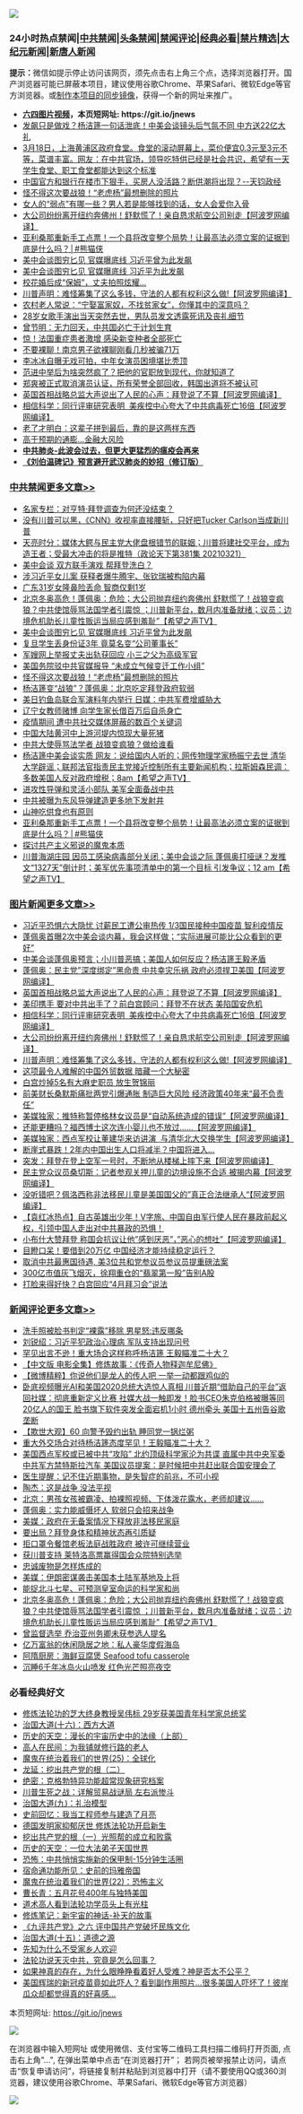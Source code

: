 ![](https://raw.githubusercontent.com/fqnews/bnews/master/64photo/fqnews-qr.jpg)

<div id="tt">
<h3>24小时热点禁闻|<a href="#%E4%B8%AD%E5%85%B1%E7%A6%81%E9%97%BB%E6%9B%B4%E5%A4%9A%E6%96%87%E7%AB%A0">中共禁闻</a>|<a href="#%E5%9B%BE%E7%89%87%E6%96%B0%E9%97%BB%E6%9B%B4%E5%A4%9A%E6%96%87%E7%AB%A0">头条禁闻</a>|<a href="#%E6%96%B0%E9%97%BB%E8%AF%84%E8%AE%BA%E6%9B%B4%E5%A4%9A%E6%96%87%E7%AB%A0">禁闻评论|<a href="#%E5%BF%85%E7%9C%8B%E7%BB%8F%E5%85%B8%E5%A5%BD%E6%96%87">经典必看|<a href="/video.md#%E7%A6%81%E7%89%87%E7%B2%BE%E9%80%89">禁片精选</a>|<a href="https://github.com/fqnews/djy/blob/master/gb/nf1351518.md#1">大纪元新闻</a>|<a href="https://github.com/fqnews/ntdtv/blob/master/gb/prog204.md#1">新唐人新闻</a></h3>
<div><b>提示：</b>微信如提示停止访问该网页，须先点击右上角三个点，选择浏览器打开。国产浏览器可能已屏蔽本项目，建议使用谷歌Chrome、苹果Safari、微软Edge等官方浏览器。或<a href="https://github.com/fqnews/bnews/blob/master/%E5%88%B6%E4%BD%9Cgit%E7%A6%81%E9%97%BB%E9%95%9C%E5%83%8F.md">制作本项目的同步镜像</a>，获得一个新的网址来推广。</div>
<ul>
<li><b><a href="http://d1.bdrive.tk/64.mp4" target="_blank">六四图片视频</a>，本页短网址: https://git.io/jnews</b></li>
<li><a href="/comments/20210321/1509493.md">发飙只是做戏？杨洁篪一句话泄底！中美会谈镜头后气氛不同 中方送22亿大礼</a></li>
<li><a href="/bannedvideo/20210321/1509587.md">3月18日，上海黄浦区政府食堂。食堂的滚动屏幕上，菜价便宜0.3元至3元不等，菜谱丰富。网友：在中共官场，领导吃特供已经是社会共识，希望有一天学生食堂、职工食堂都能达到这个标准</a></li>
<li><a href="/bannedvideo/20210321/1509645.md">中国官方和银行在楼市下狠手，买房人没活路？断供潮将出现？--天钧政经</a></li>
<li><a href="/cbnews/20210322/1509783.md">怪不得这次要战狼！“老虎杨”最想删除的照片</a></li>
<li><a href="/funmedia/20210321/1509568.md">女人的“弱点”有哪一些？男人若是能够找到的话，女人会爱你入骨</a></li>
<li><a href="/topimagenews/20210321/1509565.md">大公司纷纷离开纽约奔佛州！舒默慌了！亲自恳求航空公司别走【阿波罗网编译】</a></li>
<li><a href="/comments/20210321/1509602.md">亚利桑那重新手工点票！一个县将改变整个局势！让最高法必须立案的证据到底是什么吗？│#熊猫侠</a></li>
<li><a href="/cbnews/20210322/1509792.md">美中会谈图穷匕见 官媒曝底线 习近平曾为此发飙</a></li>
<li><a href="/comments/20210321/1509604.md">美中会谈图穷匕见 官媒曝底线 习近平为此发飙</a></li>
<li><a href="/lifebaike/20210321/1509618.md">校花婚后成“保姆”，丈夫拍照炫耀…</a></li>
<li><a href="/topimagenews/20210321/1509501.md">川普声明：难怪筹集了这么多钱，守法的人都有权利这么做!【阿波罗网编译】</a></li>
<li><a href="/funmedia/20210321/1509643.md">农村老人常说：“宁娶富家奴，不找贫家女”，你懂其中的深意吗？</a></li>
<li><a href="/yule/20210322/1509814.md">28岁女歌手演出当天突然去世，男队员发文透露死讯及丧礼细节</a></li>
<li><a href="/ssgc/20210321/1509547.md">曾节明：无力回天，中共国必亡于计划生育</a></li>
<li><a href="/comments/20210322/1509819.md">惊！法国重症患者激增 感染新变种者全部死亡</a></li>
<li><a href="/baitai/20210321/1509533.md">不要裸聊！南京男子欲裸聊刚看几秒被骗71万</a></li>
<li><a href="/yule/20210322/1509815.md">李冰冰自曝无戏可拍，中年女演员困境堪比秃顶</a></li>
<li><a href="/lifebaike/20210321/1509582.md">范进中举后为啥突然疯了？把他的官职放到现代，你就知道了</a></li>
<li><a href="/yule/20210322/1509835.md">郑爽被正式取消演员认证，所有荣誉全部回收，韩国出道将不被认可</a></li>
<li><a href="/topimagenews/20210321/1509717.md">英国首相战略总监大声说出了人民的心声：拜登说了不算【阿波罗网编译】</a></li>
<li><a href="/topimagenews/20210321/1509673.md">相信科学：同行评审研究表明  美疾控中心夸大了中共病毒死亡16倍【阿波罗网编译】</a></li>
<li><a href="/funmedia/20210321/1509570.md">老了才明白：这辈子拼到最后，靠的是这两样东西</a></li>
<li><a href="/cnnews/20210322/1509822.md">高于预期的通膨…金融大风险</a></li>
<li><b><a href="/comments/20200211/1275071.md" target="_blank">中共肺炎-此波会过去，但更大更猛烈的瘟疫会再来</a></b></li>
<li><b><a href="/comments/20200207/1272816.md" target="_blank">《刘伯温碑记》预言避开武汉肺炎的妙招（修订版）</a></b></li>
</ul>
</div>

<div class="catlist">
<h3><a href="/cbnews/" target="_blank">中共禁闻</a><span><a href="/cbnews/" target="_blank" rel="nofollow">更多文章>></a></span></h3>
<ul>
<li><a href="/cbnews/20210322/1509857.md" target="_blank">名家专栏：对亨特·拜登调查为何还没结束？</a></li>
<li><a href="/cbnews/20210322/1509923.md" target="_blank">没有川普可以黑，《CNN》收视率直接腰斩，只好把Tucker Carlson当成新川普</a></li>
<li><a href="/cbnews/20210322/1509926.md" target="_blank">天亮时分：媒体大鳄与民主党大佬盘根错节的联姻；川普将建社交平台，成为造王者；受最大冲击的将是推特（政论天下第381集 20210321）</a></li>
<li><a href="/cbnews/20210322/1509902.md" target="_blank">美中会谈 双方联手演戏 帮拜登洗白？</a></li>
<li><a href="/cbnews/20210322/1509863.md" target="_blank">涉习近平女儿案 获释者爆牛腾宇、张钦瑞被构陷内幕</a></li>
<li><a href="/cbnews/20210322/1509862.md" target="_blank">广东31岁女隆鼻险丢命 智商仅剩1岁</a></li>
<li><a href="/comments/20210322/1509845.md" target="_blank">北京冬奥高危！蓬佩奥：危险；大公司抛弃纽约奔佛州 舒默慌了！战狼变疯狼？中共使馆辱骂法国学者引震惊 ；川普新平台，数月内准备就绪；议员：边境危机助长儿童性贩运当局应感到羞耻”【希望之声TV】</a></li>
<li><a href="/cbnews/20210322/1509792.md" target="_blank">美中会谈图穷匕见 官媒曝底线 习近平曾为此发飙</a></li>
<li><a href="/cbnews/20210322/1509791.md" target="_blank">复旦学生丢身份证3年 竟莫名变“公司董事长”</a></li>
<li><a href="/cbnews/20210322/1509790.md" target="_blank">军嫂网上举报丈夫出轨获回应 小三之父为高级军官</a></li>
<li><a href="/cbnews/20210322/1509784.md" target="_blank">美国务院驳中共官媒报导 “未成立气候变迁工作小组”</a></li>
<li><a href="/cbnews/20210322/1509783.md" target="_blank">怪不得这次要战狼！“老虎杨”最想删除的照片</a></li>
<li><a href="/cbnews/20210321/1509777.md" target="_blank">杨洁篪变“战狼”？蓬佩奥：北京吃定拜登政府软弱</a></li>
<li><a href="/cbnews/20210321/1509763.md" target="_blank">美日钓鱼岛联合军演料年内举行 日媒：中共军费增威胁大</a></li>
<li><a href="/cbnews/20210321/1509762.md" target="_blank">辽宁女教师赌博 向学生家长借百万后自杀身亡</a></li>
<li><a href="/cbnews/20210321/1509748.md" target="_blank">疫情期间 遭中共社交媒体屏蔽的数百个关键词</a></li>
<li><a href="/cbnews/20210321/1509735.md" target="_blank">中国大陆黄河中上游河堤内惊现大量死猪</a></li>
<li><a href="/cbnews/20210321/1509728.md" target="_blank">中共大使辱骂法学者 战狼变疯狼？做给谁看</a></li>
<li><a href="/comments/20210321/1509708.md" target="_blank">杨洁篪中美会谈实质 网友：说给国内人听的；网传物理学家杨振宁去世 清华大学辟谣；联邦法官指责民主党接近控制所有主要新闻机构；拉斯姆森民调：多数美国人反对政府增税；8am【希望之声TV】</a></li>
<li><a href="/cbnews/20210321/1509677.md" target="_blank">进攻性导弹和灵活小部队 美军全面备战中共</a></li>
<li><a href="/cbnews/20210321/1509676.md" target="_blank">中共被曝为东风导弹建造更多地下发射井</a></li>
<li><a href="/cbnews/20210321/1509591.md" target="_blank">山神吃供食也有原则</a></li>
<li><a href="/comments/20210321/1509602.md" target="_blank">亚利桑那重新手工点票！一个县将改变整个局势！让最高法必须立案的证据到底是什么吗？│#熊猫侠</a></li>
<li><a href="/cbnews/20210321/1509512.md" target="_blank">探讨共产主义邪说的魔鬼本质</a></li>
<li><a href="/comments/20210321/1509509.md" target="_blank">川普海湖庄园 因员工感染病毒部分关闭；美中会谈之际 蓬佩奥打哑谜？发推文“1327天”倒计时；美军优先事项清单中的第一个目标 引发争议；12 am【希望之声TV】</a></li>

</ul>
</div>
<div class="catlist">
<h3><a href="/topimagenews/" target="_blank">图片新闻</a><span><a href="/topimagenews/" target="_blank" rel="nofollow">更多文章>></a></span></h3>
<ul>
<li><a href="/topimagenews/20210322/1509879.md" target="_blank">习近平恐惧六大隐忧 讨薪民工遭公审热传 1/3国民接种中国疫苗 智利疫情反</a></li>
<li><a href="/topimagenews/20210322/1509861.md" target="_blank">蓬佩奥首曝2次中美会谈内幕，我会这样做；“实际进展可能比公众看到的更好”</a></li>
<li><a href="/topimagenews/20210322/1509782.md" target="_blank">中美会谈蓬佩奥预言；小川普恶搞；美国人如何反应？杨洁篪王毅矛盾</a></li>
<li><a href="/topimagenews/20210321/1509733.md" target="_blank">蓬佩奥：民主党&#8221;深度绑定&#8221;黑命贵 中共幸灾乐祸 政府必须捍卫美国【阿波罗网编译】</a></li>
<li><a href="/topimagenews/20210321/1509717.md" target="_blank">英国首相战略总监大声说出了人民的心声：拜登说了不算【阿波罗网编译】</a></li>
<li><a href="/topimagenews/20210321/1509675.md" target="_blank">美印携手 要对中共出手了？前白宫顾问：拜登不在状态 美陷国安危机</a></li>
<li><a href="/topimagenews/20210321/1509673.md" target="_blank">相信科学：同行评审研究表明  美疾控中心夸大了中共病毒死亡16倍【阿波罗网编译】</a></li>
<li><a href="/topimagenews/20210321/1509565.md" target="_blank">大公司纷纷离开纽约奔佛州！舒默慌了！亲自恳求航空公司别走【阿波罗网编译】</a></li>
<li><a href="/topimagenews/20210321/1509501.md" target="_blank">川普声明：难怪筹集了这么多钱，守法的人都有权利这么做!【阿波罗网编译】</a></li>
<li><a href="/topimagenews/20210321/1509389.md" target="_blank">这项最令人难解的中国外贸数据 暗藏一个大秘密</a></li>
<li><a href="/topimagenews/20210321/1509339.md" target="_blank">白宫炒掉5名有大麻史职员 放生贺锦丽</a></li>
<li><a href="/topimagenews/20210321/1509255.md" target="_blank">前美财长桑默斯痛批两党引爆通胀 制造巨大风险 经济政策40年来“最不负责任”</a></li>
<li><a href="/topimagenews/20210320/1509150.md" target="_blank">美媒独家：推特称暂停格林女议员是“自动系统造成的错误”【阿波罗网编译】</a></li>
<li><a href="/topimagenews/20210320/1509048.md" target="_blank">还能更糟吗？福西博士这次连小婴儿也不放过……【阿波罗网编译】</a></li>
<li><a href="/topimagenews/20210320/1508995.md" target="_blank">美媒独家：西点军校让董建华来访讲演  与清华北大交换学生【阿波罗网编译】</a></li>
<li><a href="/topimagenews/20210320/1508861.md" target="_blank">断崖式暴跌！2年内中国出生人口将减半？中国将进入…</a></li>
<li><a href="/topimagenews/20210320/1508661.md" target="_blank">突发：拜登在登上空军一号时，不断地从楼梯上摔下来【阿波罗网编译】</a></li>
<li><a href="/topimagenews/20210319/1508437.md" target="_blank">民主党众议员桑切斯：记者参观关押儿童的边境设施不合适 被揭内幕【阿波罗网编译】</a></li>
<li><a href="/topimagenews/20210319/1508409.md" target="_blank">没听错吧？佩洛西称非法移民儿童是美国国父的&#8221;真正合法继承人“【阿波罗网编译】</a></li>
<li><a href="/comments/20210319/1504146.md" target="_blank">【袁红冰热点】自古英雄出少年！V字旅、中国自由军行使人民在暴政前起义权，引领中国人走出对中共暴政的恐惧！</a></li>
<li><a href="/topimagenews/20210319/1508277.md" target="_blank">小布什大赞拜登 称国会抗议让他&#8221;感到厌恶&#8221;，&#8221;恶心的想吐&#8221;【阿波罗网编译】</a></li>
<li><a href="/topimagenews/20210319/1508105.md" target="_blank">目瞪口呆！要借到20万亿 中国经济才能持续稳定运行？</a></li>
<li><a href="/topimagenews/20210319/1508104.md" target="_blank">取消中共最惠国待遇, 美3位共和党参议员参议员提重磅法案</a></li>
<li><a href="/topimagenews/20210319/1508086.md" target="_blank">300亿市值灰飞烟灭，徐翔重仓的“翡翠第一股”告别A股</a></li>
<li><a href="/topimagenews/20210319/1508066.md" target="_blank">打脸来得好快？白宫回应“4月拜习会”说法</a></li>

</ul>
</div>
<div class="catlist">
<h3><a href="/comments/" target="_blank">新闻评论</a><span><a href="/comments/" target="_blank" rel="nofollow">更多文章>></a></span></h3>
<ul>
<li><a href="/comments/20210322/1509972.md" target="_blank">洗手照被脸书判定“裸露”移除 男星怒:违反哪条</a></li>
<li><a href="/comments/20210322/1509960.md" target="_blank">刘锐绍：习近平犯政治心理病 军队支持出现问号</a></li>
<li><a href="/comments/20210322/1509959.md" target="_blank">罕见出言不逊！重大场合这样称呼杨洁篪 王毅瞄准二十大？</a></li>
<li><a href="/comments/20210322/1509957.md" target="_blank">【中文版 电影全集】修炼故事：《传奇人物释迦牟尼佛》</a></li>
<li><a href="/comments/20210322/1509949.md" target="_blank">【微博精粹】你说他们是龙人的传人吧 一举一动都跟鸡似的</a></li>
<li><a href="/comments/20210322/1509939.md" target="_blank">卧底视频曝光AI和美国2020总统大选惊人真相 川普近期“借助自己的平台”返回社媒：彻底重新定义比赛 社媒大战一触即发！脸书CEO朱克伯格被曝等同20亿人的国王 脸书旗下软件突发全面宕机1小时 德州牵头 美国十五州告谷歌垄断</a></li>
<li><a href="/comments/20210322/1509932.md" target="_blank">【欺世大观】60 向警予毁约出轨 睡同党一锅烂粥</a></li>
<li><a href="/comments/20210322/1509924.md" target="_blank">重大外交场合对待杨洁篪态度罕见！王毅瞄准二十大？</a></li>
<li><a href="/comments/20210322/1509919.md" target="_blank">美国西点军校或已被中共“攻陷” 北约顶级科学家沦为共谍 直属中共中央军委 中共军方禁特斯拉汽车 美国议员提案：是时候把中共赶出联合国安理会了</a></li>
<li><a href="/comments/20210322/1509907.md" target="_blank">医生提醒：记不住近期事物，是失智症的前兆，不可小视</a></li>
<li><a href="/comments/20210322/1509906.md" target="_blank">陶杰：这是战争 没法平视</a></li>
<li><a href="/comments/20210322/1509905.md" target="_blank">北京：男孩女孩被霸凌、拍裸照视频、下体泼花露水，老师却建议……</a></li>
<li><a href="/comments/20210322/1509883.md" target="_blank">蓬佩奥：实力能威慑坏人 软弱只会招来战争</a></li>
<li><a href="/comments/20210322/1509882.md" target="_blank">美媒：政府在无备案情况下释放非法移民家庭</a></li>
<li><a href="/comments/20210322/1509875.md" target="_blank">要出局？拜登身体和精神状态再引质疑</a></li>
<li><a href="/comments/20210322/1509870.md" target="_blank">拒口罩令餐馆老板法庭战胜政府 被许可继续营业</a></li>
<li><a href="/comments/20210322/1509867.md" target="_blank">获川普支持 莱特洛高票赢得国会众院特别选举</a></li>
<li><a href="/comments/20210322/1509858.md" target="_blank">忠诚废物是怎样炼成的</a></li>
<li><a href="/comments/20210322/1509854.md" target="_blank">美媒：伊朗密谋袭击美国本土陆军基地及上将</a></li>
<li><a href="/comments/20210322/1509853.md" target="_blank">能捉北斗七星、可预测皇室命运的科学家和尚</a></li>
<li><a href="/comments/20210322/1509845.md" target="_blank">北京冬奥高危！蓬佩奥：危险；大公司抛弃纽约奔佛州 舒默慌了！战狼变疯狼？中共使馆辱骂法国学者引震惊 ；川普新平台，数月内准备就绪；议员：边境危机助长儿童性贩运当局应感到羞耻”【希望之声TV】</a></li>
<li><a href="/comments/20210322/1509837.md" target="_blank">曾监督选举 乔治亚州务卿未获参选人提名</a></li>
<li><a href="/comments/20210322/1509831.md" target="_blank">亿万富翁的休闲隐居之地：私人豪华度假海岛</a></li>
<li><a href="/comments/20210322/1509830.md" target="_blank">阿隋厨房：海鲜豆腐煲 Seafood tofu casserole</a></li>
<li><a href="/comments/20210322/1509829.md" target="_blank">沉睡6千年冰岛火山喷发 红色光芒照亮夜空</a></li>

</ul>
</div>

<div class="catlist">
<h3>必看经典好文</h3>
<ul>
<li><a href="/comments/20190517/1129285.md" target="_blank">修炼法轮功的芝大终身教授吴伟标 29岁获美国青年科学家总统奖</a></li>
<li><a href="/comments/20201110/1428663.md" target="_blank">治国大道(十六)：西方大道</a></li>
<li><a href="/tculture/20121025/73065.md" target="_blank">历史的天空：漫长的宇宙历史中的法缘（上部）</a></li>
<li><a href="/tculture/20121023/72121.md" target="_blank">高人在民间：为我铺就修行路的老人</a></li>
<li><a href="/comments/20181017/1014654.md" target="_blank">魔鬼在统治着我们的世界(25)：全球化</a></li>
<li><a href="/comments/20200928/1404653.md" target="_blank">龙延：挖出共产党的根（二）</a></li>
<li><a href="/comments/20200705/783265.md" target="_blank">绝密：克格勃特异功能超常现象研究档案</a></li>
<li><a href="/comments/20200908/1392745.md" target="_blank">川普生死之战：详解贸易战谜局 左右派惨斗</a></li>
<li><a href="/cbnews/20180315/914943.md" target="_blank">治国大道(九)：礼治模型</a></li>
<li><a href="/aomi/history/20141104/323033.md" target="_blank">史前回忆：我当工程师参与建造了月亮</a></li>
<li><a href="/comments/20200722/1364497.md" target="_blank">德国发明家抑郁厌世 修炼法轮功开启新生</a></li>
<li><a href="/comments/20200629/1352460.md" target="_blank">挖出共产党的根（一）光照帮的成立和败露</a></li>
<li><a href="/tculture/20121025/73067.md" target="_blank">历史的天空：一位大法弟子天国世界</a></li>
<li><a href="/baitai/20200711/1359005.md" target="_blank">恐怖：中共悄悄实施新的保甲制-15分钟生活圈</a></li>
<li><a href="/cbnews/20180711/970353.md" target="_blank">宿命通功能所见：史前的玛雅帝国</a></li>
<li><a href="/comments/20180804/981524.md" target="_blank">魔鬼在统治着我们的世界(22)：恐怖主义</a></li>
<li><a href="/comments/20200713/1359796.md" target="_blank">曹长青：五月花号400年与独特美国</a></li>
<li><a href="/comments/20200227/1284657.md" target="_blank">道术高人看到法轮功学员头上有光柱</a></li>
<li><a href="/comments/20190418/1115565.md" target="_blank">修炼笔记：新宇宙的神话-补天的故事</a></li>
<li><a href="/bookonline/20131116/201050.md" target="_blank">《九评共产党》之六 评中国共产党破坏民族文化</a></li>
<li><a href="/topimagenews/20180322/917868.md" target="_blank">治国大道(十五)：道德之源</a></li>
<li><a href="/comments/20200620/1346848.md" target="_blank">先知为什么不受家乡人欢迎</a></li>
<li><a href="/comments/20210308/1500552.md" target="_blank">法轮功说天灭中共，究竟是怎么回事？</a></li>
<li><a href="/comments/20200623/1346844.md" target="_blank">如果神真的存在，为什么眼睁睁看着好人受难？神是否太不公平？</a></li>
<li><a href="/comments/20201215/1447764.md" target="_blank">美国辉瑞的新冠疫苗竟如此吓人？看到副作用照片…很多美国人吓坏了！彼岸瓜众却都觉得真的好喜感…</a></li>

</ul>
</div>

本页短网址: https://git.io/jnews

![](https://raw.githubusercontent.com/fqnews/bnews/master/64photo/fqnews-qr.jpg)

在浏览器中输入短网址 或使用微信、支付宝等二维码工具扫描二维码打开页面, 点击右上角"...", 在弹出菜单中点击“在浏览器打开”； 若网页被举报禁止访问，请点击“恢复申请访问”，将链接复制并粘贴到浏览器中打开（请不要使用QQ或360浏览器，建议使用谷歌Chrome、苹果Safari、微软Edge等官方浏览器）

![](https://raw.githubusercontent.com/fqnews/bnews/master/64photo/wx.jpg)